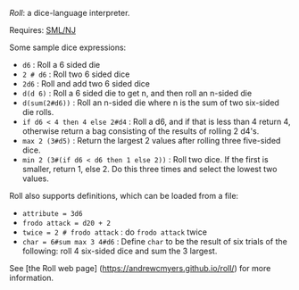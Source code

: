 *Roll*: a dice-language interpreter.

Requires: [SML/NJ](https://smlnj.org/)

Some sample dice expressions:
- `d6` : Roll a 6 sided die
- `2 # d6` : Roll two 6 sided dice
- `2d6` : Roll and add two 6 sided dice
- `d(d 6)` : Roll a 6 sided die to get n, and then roll an n-sided die
- `d(sum(2#d6))` : Roll an n-sided die where n is the sum of two six-sided die rolls.
- `if d6 < 4 then 4 else 2#d4` : Roll a d6, and if that
  is less than 4 return 4, otherwise return a bag consisting of the results
  of rolling 2 d4's.
- `max 2 (3#d5)` : Return the largest 2 values after
  rolling three five-sided dice.
- `min 2 (3#(if d6 < d6 then 1 else 2))` : Roll
  two dice. If the first is smaller, return 1, else 2. Do this three times
  and select the lowest two values.

Roll also supports definitions, which can be loaded from a file:

- `attribute = 3d6`
- `frodo attack = d20 + 2`
- `twice = 2 # frodo attack` : do `frodo attack` twice
- `char = 6#sum max 3 4#d6` : Define `char` to be the result of six trials
  of the following: roll 4 six-sided dice and sum the 3 largest.

See [the Roll web page] (https://andrewcmyers.github.io/roll/) for more information.
